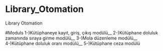 # Library_Otomation
Library Otomation 

#Moduls
1-)Kütüphaneye kayıt, giriş, çıkış modülü__
2-)Kütüphane doluluk zamanında sıraya girme modülü__
3-)Mola düzenleme modülü__
4-)Kütüphane doluluk oranı modülü__
5-)Kütüphane ceza modülü
